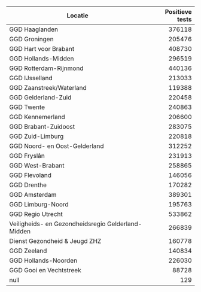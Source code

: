 | Locatie | Positieve tests |
|---------|----------------:|
| GGD Haaglanden                           | 376118 |
| GGD Groningen                            | 205476 |
| GGD Hart voor Brabant                    | 408730 |
| GGD Hollands-Midden                      | 296519 |
| GGD Rotterdam-Rijnmond                   | 440136 |
| GGD IJsselland                           | 213033 |
| GGD Zaanstreek/Waterland                 | 119388 |
| GGD Gelderland-Zuid                      | 220458 |
| GGD Twente                               | 240863 |
| GGD Kennemerland                         | 206600 |
| GGD Brabant-Zuidoost                     | 283075 |
| GGD Zuid-Limburg                         | 220818 |
| GGD Noord- en Oost-Gelderland            | 312252 |
| GGD Fryslân                              | 231913 |
| GGD West-Brabant                         | 258865 |
| GGD Flevoland                            | 146056 |
| GGD Drenthe                              | 170282 |
| GGD Amsterdam                            | 389301 |
| GGD Limburg-Noord                        | 195763 |
| GGD Regio Utrecht                        | 533862 |
| Veiligheids- en Gezondheidsregio Gelderland-Midden | 266839 |
| Dienst Gezondheid & Jeugd ZHZ            | 160778 |
| GGD Zeeland                              | 140834 |
| GGD Hollands-Noorden                     | 226030 |
| GGD Gooi en Vechtstreek                  | 88728 |
| null                                     |   129 |
